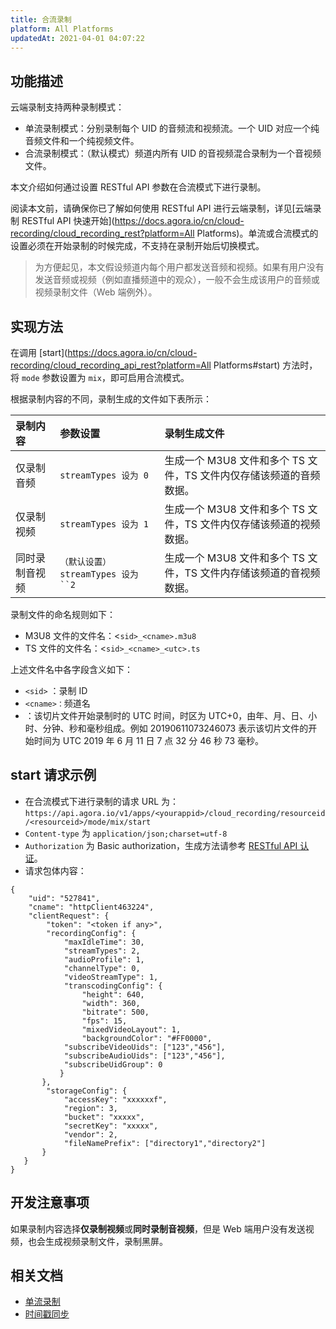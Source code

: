 ```yaml
---
title: 合流录制
platform: All Platforms
updatedAt: 2021-04-01 04:07:22
---
```


## 功能描述

云端录制支持两种录制模式：

- 单流录制模式：分别录制每个 UID 的音频流和视频流。一个 UID 对应一个纯音频文件和一个纯视频文件。
- 合流录制模式：（默认模式）频道内所有 UID 的音视频混合录制为一个音视频文件。

本文介绍如何通过设置 RESTful API 参数在合流模式下进行录制。

阅读本文前，请确保你已了解如何使用 RESTful API 进行云端录制，详见[云端录制 RESTful API 快速开始](https://docs.agora.io/cn/cloud-recording/cloud_recording_rest?platform=All Platforms)。单流或合流模式的设置必须在开始录制的时候完成，不支持在录制开始后切换模式。

> 为方便起见，本文假设频道内每个用户都发送音频和视频。如果有用户没有发送音频或视频（例如直播频道中的观众），一般不会生成该用户的音频或视频录制文件（Web 端例外）。

## 实现方法

在调用 [start](https://docs.agora.io/cn/cloud-recording/cloud_recording_api_rest?platform=All Platforms#start) 方法时，将 `mode` 参数设置为 `mix`，即可启用合流模式。

根据录制内容的不同，录制生成的文件如下表所示：

| 录制内容       | 参数设置                             | 录制生成文件                                                        |
| :------------- | :----------------------------------- | :------------------------------------------------------------------ |
| 仅录制音频     | `streamTypes 设为 0`                 | 生成一个 M3U8 文件和多个 TS 文件，TS 文件内仅存储该频道的音频数据。 |
| 仅录制视频     | `streamTypes 设为 1`                 | 生成一个 M3U8 文件和多个 TS 文件，TS 文件内仅存储该频道的视频数据。 |
| 同时录制音视频 | ` （默认设置）streamTypes 设为 ``2 ` | 生成一个 M3U8 文件和多个 TS 文件，TS 文件内存储该频道的音视频数据。 |

录制文件的命名规则如下：

- M3U8 文件的文件名：<`sid>_<cname>.m3u8`
- TS 文件的文件名：<`sid>_<cname>_<utc>.ts`

上述文件名中各字段含义如下：

- `<sid>` ：录制 ID
- `<cname>：`频道名
- <utc>：该切片文件开始录制时的 UTC 时间，时区为 UTC+0，由年、月、日、小时、分钟、秒和毫秒组成。例如 20190611073246073 表示该切片文件的开始时间为 UTC 2019 年 6 月 11 日 7 点 32 分 46 秒 73 毫秒。

## start 请求示例

- 在合流模式下进行录制的请求 URL 为：`https://api.agora.io/v1/apps/<yourappid>/cloud_recording/resourceid/<resourceid>/mode/mix/start`
- `Content-type` 为 `application/json;charset=utf-8`
- `Authorization` 为 Basic authorization，生成方法请参考 [RESTful API 认证](https://docs.agora.io/cn/faq/restful_authentication)。
- 请求包体内容：

```
{
    "uid": "527841",
    "cname": "httpClient463224",
    "clientRequest": {
        "token": "<token if any>",
        "recordingConfig": {
            "maxIdleTime": 30,
            "streamTypes": 2,
            "audioProfile": 1,
            "channelType": 0,
            "videoStreamType": 1,
            "transcodingConfig": {
                "height": 640,
                "width": 360,
                "bitrate": 500,
                "fps": 15,
                "mixedVideoLayout": 1,
                "backgroundColor": "#FF0000",
            "subscribeVideoUids": ["123","456"],
            "subscribeAudioUids": ["123","456"],
            "subscribeUidGroup": 0
           }
       },
        "storageConfig": {
            "accessKey": "xxxxxxf",
            "region": 3,
            "bucket": "xxxxx",
            "secretKey": "xxxxx",
            "vendor": 2,
            "fileNamePrefix": ["directory1","directory2"]
       }
   }
}
```

## 开发注意事项

如果录制内容选择**仅录制视频**或**同时录制音视频**，但是 Web 端用户没有发送视频，也会生成视频录制文件，录制黑屏。

## 相关文档

- [单流录制](https://confluence.agoralab.co/pages/viewpage.action?pageId=647374137)
- [时间戳同步](https://confluence.agoralab.co/pages/viewpage.action?pageId=647374929)
